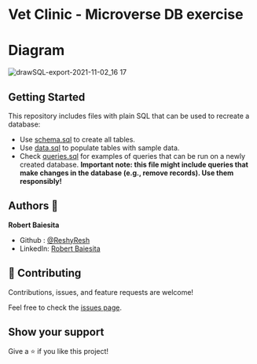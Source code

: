 # Vet Clinic - Microverse DB exercise

# Diagram
![drawSQL-export-2021-11-02_16 17](https://user-images.githubusercontent.com/85108160/139876107-22e65d33-ea60-4e34-b36c-9b8e4a738945.png)


## Getting Started

This repository includes files with plain SQL that can be used to recreate a database:

- Use [schema.sql](./schema.sql) to create all tables.
- Use [data.sql](./data.sql) to populate tables with sample data.
- Check [queries.sql](./queries.sql) for examples of queries that can be run on a newly created database. **Important note: this file might include queries that make changes in the database (e.g., remove records). Use them responsibly!**


## Authors 👤

**Robert Baiesita**
  - Github : [@ReshyResh](https://github.com/ReshyResh/)
  - LinkedIn: [Robert Baiesita](https://www.linkedin.com/in/reshyresh/)

## 🤝 Contributing

Contributions, issues, and feature requests are welcome!

Feel free to check the [issues page](../../issues/).

## Show your support

Give a ⭐️ if you like this project!
